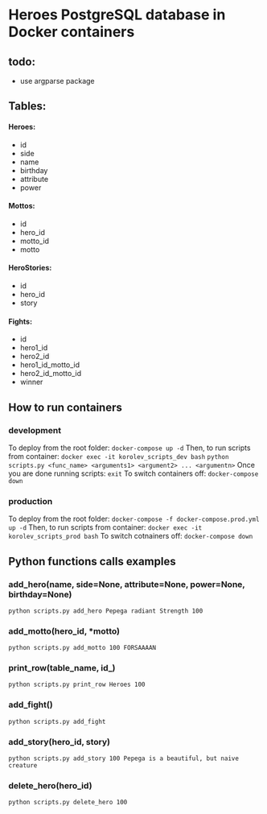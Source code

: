 # Heroes PostgreSQL database in Docker containers 
## todo:
- use argparse package
## Tables:
#### Heroes:
- id
- side
- name
- birthday
- attribute
- power
#### Mottos:
- id 
- hero_id
- motto_id
- motto
#### HeroStories:
- id
- hero_id
- story
#### Fights:
- id
- hero1_id
- hero2_id
- hero1_id_motto_id
- hero2_id_motto_id
- winner
## How to run containers
### development
To deploy from the root folder:
`docker-compose up -d`
Then, to run scripts from container:
`docker exec -it korolev_scripts_dev bash`
`python scripts.py <func_name> <arguments1> <argument2> ... <argumentn>`
Once you are done running scripts:
`exit`
To switch containers off:
`docker-compose down`
### production
To deploy from the root folder:
`docker-compose -f docker-compose.prod.yml up -d`
Then, to run scripts from container:
`docker exec -it korolev_scripts_prod bash`
To switch cotnainers off:
`docker-compose down`
## Python functions calls examples
### add_hero(name, side=None, attribute=None, power=None, birthday=None)
`python scripts.py add_hero Pepega radiant Strength 100`
### add_motto(hero_id, *motto)
`python scripts.py add_motto 100 FORSAAAAN`
### print_row(table_name, id_)
`python scripts.py print_row Heroes 100`
### add_fight()
`python scripts.py add_fight`
### add_story(hero_id, story)
`python scripts.py add_story 100 Pepega is a beautiful, but naive creature`
### delete_hero(hero_id)
`python scripts.py delete_hero 100`